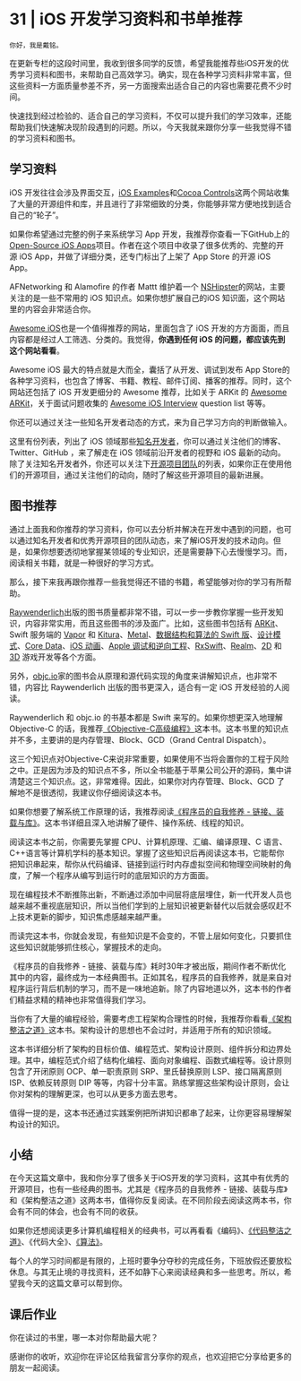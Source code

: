 # 31 | iOS 开发学习资料和书单推荐

    你好，我是戴铭。

在更新专栏的这段时间里，我收到很多同学的反馈，希望我能推荐些iOS开发的优秀学习资料和图书，来帮助自己高效学习。确实，现在各种学习资料非常丰富，但这些资料一方面质量参差不齐，另一方面搜索出适合自己的内容也需要花费不少时间。

快速找到经过检验的、适合自己的学习资料，不仅可以提升我们的学习效率，还能帮助我们快速解决现阶段遇到的问题。所以，今天我就来跟你分享一些我觉得不错的学习资料和图书。

## 学习资料

iOS 开发往往会涉及界面交互，[iOS Examples](https://iosexample.com/)和[Cocoa Controls](https://www.cocoacontrols.com/)这两个网站收集了大量的开源组件和库，并且进行了非常细致的分类，你能够非常方便地找到适合自己的“轮子”。

如果你希望通过完整的例子来系统学习 App 开发，我推荐你查看一下GitHub上的[Open-Source iOS Apps](https://github.com/dkhamsing/open-source-ios-apps)项目。作者在这个项目中收录了很多优秀的、完整的开源 iOS App，并做了详细分类，还专门标出了上架了 App Store 的开源 iOS App。

AFNetworking 和 Alamofire 的作者 Mattt 维护着一个 [NSHipster](https://nshipster.com/)的网站，主要关注的是一些不常用的 iOS 知识点。如果你想扩展自己的iOS 知识面，这个网站里的内容会非常适合你。

[Awesome iOS](https://github.com/vsouza/awesome-ios)也是一个值得推荐的网站，里面包含了 iOS 开发的方方面面，而且内容都是经过人工筛选、分类的。我觉得，**你遇到任何 iOS 的问题，都应该先到这个网站看看**。

Awesome iOS 最大的特点就是大而全，囊括了从开发、调试到发布 App Store的各种学习资料，也包含了博客、书籍、教程、邮件订阅、播客的推荐。同时，这个网站还包括了 iOS 开发更细分的 Awesome 推荐，比如关于 ARKit 的 [Awesome ARKit](https://github.com/olucurious/Awesome-ARKit)，关于面试问题收集的 [Awesome iOS Interview](https://github.com/dashvlas/awesome-ios-interview) question list 等等。

你还可以通过关注一些知名开发者动态的方式，来为自己学习方向的判断做输入。

这里有份列表，列出了 iOS 领域那些[知名开发者](https://github.com/ipader/SwiftGuide/blob/master/2019/SwiftDevelopers.md)，你可以通过关注他们的博客、Twitter、GitHub ，来了解走在 iOS 领域前沿开发者的视野和 iOS 最新的动向。除了关注知名开发者外，你还可以关注下[开源项目团队](https://github.com/ipader/SwiftGuide/blob/master/2019/SwiftDevelopmentTeam.md)的列表，如果你正在使用他们的开源项目，通过关注他们的动向，随时了解这些开源项目的最新进展。

## 图书推荐

通过上面我和你推荐的学习资料，你可以去分析并解决在开发中遇到的问题，也可以通过知名开发者和优秀开源项目的团队动态，来了解iOS开发的技术动向。但是，如果你想要透彻地掌握某领域的专业知识，还是需要静下心去慢慢学习。而，阅读相关书籍，就是一种很好的学习方式。

那么，接下来我再跟你推荐一些我觉得还不错的书籍，希望能够对你的学习有所帮助。

[Raywenderlich](https://store.raywenderlich.com/)出版的图书质量都非常不错，可以一步一步教你掌握一些开发知识，内容非常实用，而且这些图书的涉及面广。比如，这些图书包括有 [ARKit](https://store.raywenderlich.com/products/arkit-by-tutorials)、Swift 服务端的 [Vapor](https://store.raywenderlich.com/products/server-side-swift-with-vapor) 和 [Kitura](https://store.raywenderlich.com/products/server-side-swift-with-kitura)、[Metal](https://store.raywenderlich.com/products/metal-by-tutorials)、[数据结构和算法的 Swift 版](https://store.raywenderlich.com/products/data-structures-and-algorithms-in-swift)、[设计模式](https://store.raywenderlich.com/products/design-patterns-by-tutorials)、[Core Data](https://store.raywenderlich.com/products/core-data-by-tutorials)、[iOS 动画](https://store.raywenderlich.com/products/ios-animations-by-tutorials)、[Apple 调试和逆向工程](https://store.raywenderlich.com/products/advanced-apple-debugging-and-reverse-engineering)、[RxSwift](https://store.raywenderlich.com/products/rxswift)、[Realm](https://store.raywenderlich.com/products/realm-building-modern-swift-apps-with-realm-database)、[2D](https://store.raywenderlich.com/products/2d-apple-games-by-tutorials) 和 [3D](https://store.raywenderlich.com/products/3d-apple-games-by-tutorials) 游戏开发等各个方面。

另外，[objc.io](https://www.objc.io/books/)家的图书会从原理和源代码实现的角度来讲解知识点，也非常不错，内容比 Raywenderlich 出版的图书更深入，适合有一定 iOS 开发经验的人阅读。

Raywenderlich 和 objc.io 的书基本都是 Swift 来写的。如果你想更深入地理解 Objective-C 的话，我推荐[《Objective-C高级编程》](time://mall?url=https%3A%2F%2Fh5.youzan.com%2Fv2%2Fgoods%2F2ok8btknjr3e0%3Fstep%3D1)这本书。这本书里的知识点并不多，主要讲的是内存管理、Block、GCD（Grand Central Dispatch）。

这三个知识点对Objective-C来说非常重要，如果使用不当将会置你的工程于风险之中。正是因为涉及的知识点不多，所以全书能基于苹果公司公开的源码，集中讲清楚这三个知识点。这，非常难得。因此，如果你对内存管理、Block、GCD 了解地不是很透彻，我建议你仔细阅读这本书。

如果你想要了解系统工作原理的话，我推荐阅读[《程序员的自我修养 - 链接、装载与库》](time://mall?url=https%3A%2F%2Fh5.youzan.com%2Fv2%2Fgoods%2F3f42f8o0371ug%3Fstep%3D1)。这本书详细且深入地讲解了硬件、操作系统、线程的知识。

阅读这本书之前，你需要先掌握 CPU、计算机原理、汇编、编译原理、C 语言、C++语言等计算机学科的基本知识。掌握了这些知识后再阅读这本书，它能帮你把知识串起来，帮你从代码编译、链接到运行时内存虚拟空间和物理空间映射的角度，了解一个程序从编写到运行时的底层知识的方方面面。

现在编程技术不断推陈出新，不断通过添加中间层将底层埋住，新一代开发人员也越来越不重视底层知识，所以当他们学到的上层知识被更新替代以后就会感叹赶不上技术更新的脚步，知识焦虑感越来越严重。

而读完这本书，你就会发现，有些知识是不会变的，不管上层如何变化，只要抓住这些知识就能够抓住核心，掌握技术的走向。

《程序员的自我修养 - 链接、装载与库》耗时30年才被出版，期间作者不断优化其中的内容，最终成为一本经典图书。正如其名，程序员的自我修养，就是来自对程序运行背后机制的学习，而不是一味地追新。除了内容地道以外，这本书的作者们精益求精的精神也非常值得我们学习。

当你有了大量的编程经验，需要考虑工程架构合理性的时候，我推荐你看看[《架构整洁之道》](time://mall?url=https%3A%2F%2Fh5.youzan.com%2Fv2%2Fgoods%2F276fjn6r89uuw%3Fstep%3D1)这本书。架构设计的思想也不会过时，并适用于所有的知识领域。

这本书详细分析了架构的目标价值、编程范式、架构设计原则、组件拆分和边界处理。其中，编程范式介绍了结构化编程、面向对象编程、函数式编程等。设计原则包含了开闭原则 OCP、单一职责原则 SRP、里氏替换原则 LSP、接口隔离原则 ISP、依赖反转原则 DIP 等等，内容十分丰富。熟练掌握这些架构设计原则，会让你对架构的理解更深，也可以从更多方面去思考。

值得一提的是，这本书还通过实践案例把所讲知识都串了起来，让你更容易理解架构设计的知识。

## 小结

在今天这篇文章中，我和你分享了很多关于iOS开发的学习资料，这其中有优秀的开源项目，也有一些经典的图书。尤其是《程序员的自我修养 - 链接、装载与库》和《架构整洁之道》这两本书，值得你反复阅读。在不同阶段去阅读这两本书，你会有不同的体会，也会有不同的收获。

如果你还想阅读更多计算机编程相关的经典书，可以再看看《编码》、[《代码整洁之道》](time://mall?url=https%3A%2F%2Fh5.youzan.com%2Fv2%2Fgoods%2F3691yho9a34oo%3Fstep%3D1)、《代码大全》、[《算法》](time://mall?url=https%3A%2F%2Fh5.youzan.com%2Fv2%2Fgoods%2F3f1l7krpotnjc%3Fstep%3D1)。

每个人的学习时间都是有限的，上班时要争分夺秒的完成任务，下班放假还要放松休息。与其无止境的寻找资料，还不如静下心来阅读经典和多一些思考。所以，希望我今天的这篇文章可以帮到你。

## 课后作业

你在读过的书里，哪一本对你帮助最大呢？

感谢你的收听，欢迎你在评论区给我留言分享你的观点，也欢迎把它分享给更多的朋友一起阅读。
    